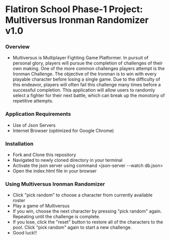 # Flatiron School Phase-1 Project: Multiversus Ironman Randomizer v1.0

### Overview
* Multiversus is Multiplayer Fighting Game Platformer.  In pursuit of personal glory, players will pursue the completion of challenges of their own making.  One of the more common challenges players attempt is the Ironman Challenge.  The objective of the Ironman is to win with every playable character before losing a single game.  Due to the difficulty of this endeavor, players will often fail this challenge many times before a successful completion.  This application will allow users to randomly select a fighter for their next battle, which can break up the monotony of repetitive attempts.

### Application Requirements
* Use of Json Servers
* Internet Browser (optimized for Google Chrome)

### Installation
* Fork and Clone this repository
* Navigated to newly cloned directory in your terminal
* Activate the json server using command <json-server --watch db.json>
* Open the index.html file in your browser

### Using Multiversus Ironman Randomizer
* Click "pick random" to choose a character from currently available roster
* Play a game of Multiversus
* If you win, choose the next character by pressing "pick random" again.  Repeating until the challenge is complete.
* If you lose, click the "reset" button to restore all of the characters to the pool.  Click "pick random" again to start a new challenge.
* Good luck!!